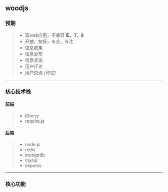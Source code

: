 ## woodjs

### 预期
> - 富web应用，不兼容 **IE、7、8**
> - 开放，友好，专业，专注
> - 信息收集
> - 信息发布
> - 信息查询
> - 用户评论
> - 用户交流 *(待定)*

---

### 核心技术栈

#### 前端
> - jQuery
> - require.js

#### 后端
> - node.js
> - redis
> - mongodb
> - mysql
> - express

---

### 核心功能


